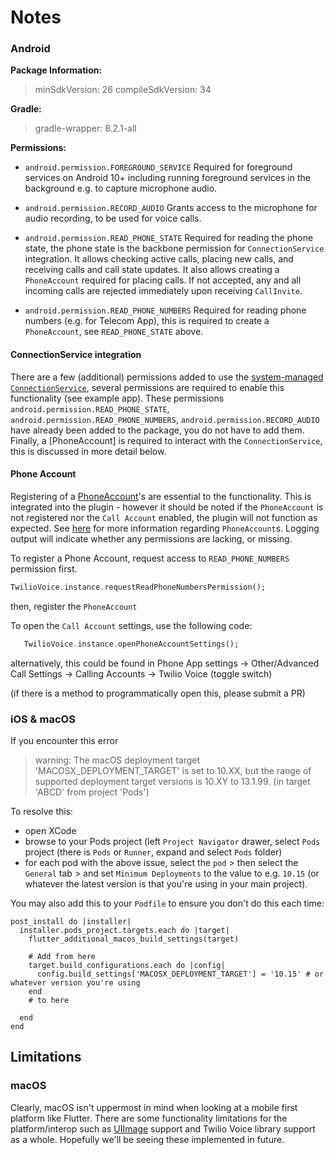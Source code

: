
# Notes

### Android

**Package Information:**
> minSdkVersion: 26
> compileSdkVersion: 34

**Gradle:**
> gradle-wrapper: 8.2.1-all

**Permissions:**
* `android.permission.FOREGROUND_SERVICE`
Required for foreground services on Android 10+ including running foreground services in the background e.g. to capture microphone audio.

* `android.permission.RECORD_AUDIO`
Grants access to the microphone for audio recording, to be used for voice calls.

* `android.permission.READ_PHONE_STATE`
Required for reading the phone state, the phone state is the backbone permission for `ConnectionService` integration. It allows checking active calls, placing new calls, and receiving calls and call state updates. It also allows creating a `PhoneAccount` required for placing calls. If not accepted, any and all incoming calls are rejected immediately upon receiving `CallInvite`.

* `android.permission.READ_PHONE_NUMBERS`
Required for reading phone numbers (e.g. for Telecom App), this is required to create a `PhoneAccount`, see `READ_PHONE_STATE` above.

#### ConnectionService integration
 There are a few (additional) permissions added to use the [system-managed `ConnectionService`](https://developer.android.com/reference/android/telecom/ConnectionService), several permissions are required to enable this functionality (see example app). These permissions  `android.permission.READ_PHONE_STATE`, `android.permission.READ_PHONE_NUMBERS`, `android.permission.RECORD_AUDIO` have already been added to the package, you do not have to add them. Finally, a [PhoneAccount] is required to interact with the `ConnectionService`, this is discussed in more detail below.


#### Phone Account
Registering of a [PhoneAccount](https://developer.android.com/reference/android/telecom/PhoneAccount)'s are essential to the functionality. This is integrated into the plugin - however it should be noted if the `PhoneAccount` is not registered nor the `Call Account` enabled, the plugin will not function as expected. See [here](https://developer.android.com/reference/android/telecom/PhoneAccount) for more information regarding `PhoneAccount`s.  Logging output will indicate whether any permissions are lacking, or missing.

To register a Phone Account, request access to `READ_PHONE_NUMBERS` permission first.
```dart
TwilioVoice.instance.requestReadPhoneNumbersPermission();
```
then, register the `PhoneAccount`

To open the `Call Account` settings, use the following code:
```dart
   TwilioVoice.instance.openPhoneAccountSettings();
```

alternatively, this could be found in Phone App settings -> Other/Advanced Call Settings -> Calling Accounts -> Twilio Voice (toggle switch)

(if there is a method to programmatically open this, please submit a PR)

### iOS & macOS

If you encounter this error
> warning: The macOS deployment target 'MACOSX_DEPLOYMENT_TARGET' is set to 10.XX, but the range of supported deployment target versions is 10.XY to 13.1.99. (in target 'ABCD' from project 'Pods')

To resolve this:
- open XCode
- browse to your Pods project (left `Project Navigator` drawer, select `Pods` project (there is `Pods` or `Runner`, expand and select `Pods` folder)
- for each pod with the above issue, select the `pod` > then select the `General` tab > and set `Minimum Deployments` to the value to e.g. `10.15` (or whatever the latest version is that you're using in your main project).

You may also add this to your `Podfile` to ensure you don't do this each time:
```
post_install do |installer|
  installer.pods_project.targets.each do |target|
    flutter_additional_macos_build_settings(target)

    # Add from here
    target.build_configurations.each do |config|
      config.build_settings['MACOSX_DEPLOYMENT_TARGET'] = '10.15' # or whatever version you're using
    end
    # to here

  end
end
```

## Limitations

### macOS

Clearly, macOS isn't uppermost in mind when looking at a mobile first platform like Flutter. There are some functionality limitations for the platform/interop such as [UIImage](https://docs.flutter.dev/ui/assets-and-images#loading-ios-images-in-flutter) support and Twilio Voice library support as a whole. Hopefully we'll be seeing these implemented in future.